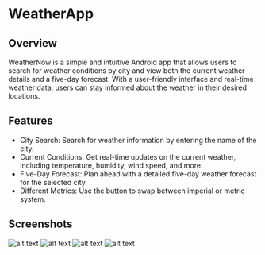 # WeatherApp

## Overview
WeatherNow is a simple and intuitive Android app that allows users to search for weather
conditions by city and view both the current weather details and a five-day forecast.
With a user-friendly interface and real-time weather data, users can stay informed about
the weather in their desired locations.

## Features
- City Search: Search for weather information by entering the name of the city.
- Current Conditions: Get real-time updates on the current weather, including temperature, humidity, wind speed, and more.
- Five-Day Forecast: Plan ahead with a detailed five-day weather forecast for the selected city.
- Different Metrics: Use the button to swap between imperial or metric system.

## Screenshots
![alt text](app/src/main/res/Images/WeatherAppBeijing.png)
![alt text](app/src/main/res/Images/WeatherAppLondon.png)
![alt text](app/src/main/res/Images/WeatherAppNewDelhi.png)
![alt text](app/src/main/res/Images/WeatherAppPuyallup.png)
